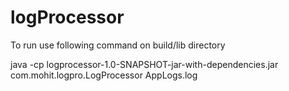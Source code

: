 # logProcessor

To run use following command on build/lib directory 

java -cp logprocessor-1.0-SNAPSHOT-jar-with-dependencies.jar com.mohit.logpro.LogProcessor AppLogs.log
